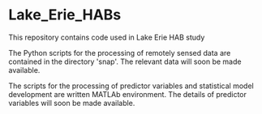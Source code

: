 # Lake_Erie_HABs
This repository contains code used in Lake Erie HAB study

The Python scripts for the processing of remotely sensed data are contained in the directory 'snap'. The relevant data will soon be made available.

The scripts for the processing of predictor variables and statistical model development are written MATLAb environment. The details of predictor variables will soon be made available.
